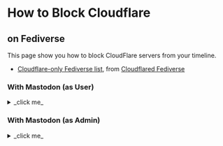 # How to Block Cloudflare
## on Fediverse

This page show you how to block CloudFlare servers from your timeline.

- [Cloudflare-only Fediverse list](https://karma.crimeflare.eu.org:1984/api/listdata/?name=cf_fediverse_CSV), from [Cloudflared Fediverse](../cloudflared/social/fediverse.md)


### With Mastodon (as User)

<details><summary> _click me_ </summary>

1. Download `Cloudflare-only Fediverse list` above.
2. Go to your `Preferences` -> `Import and Export` section.
3. Select Import type `Domain blocklist list`, select Data file to your downloaded text file, click `UPLOAD`.
4. Confirm the import if asked.
5. Wait for Mastodon complete the import. This will take a long time.

</details>


### With Mastodon (as Admin)

<details><summary> _click me_ </summary>

1. Download `Cloudflare-only Fediverse list` above. ([API info](../service/karma_api.md#get-data))
2. Save below script and run it.

```
#!/bin/bash

while IFS= read -r domain
do
  tootctl domains block "$domain"
done < cf_fediverse.txt
```

</details>
